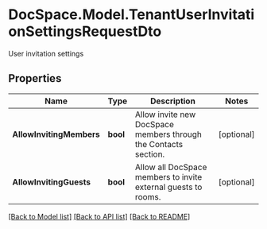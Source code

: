 # DocSpace.Model.TenantUserInvitationSettingsRequestDto
User invitation settings

## Properties

Name | Type | Description | Notes
------------ | ------------- | ------------- | -------------
**AllowInvitingMembers** | **bool** | Allow invite new DocSpace members through the Contacts section. | [optional] 
**AllowInvitingGuests** | **bool** | Allow all DocSpace members to invite external guests to rooms. | [optional] 

[[Back to Model list]](../README.md#documentation-for-models) [[Back to API list]](../README.md#documentation-for-api-endpoints) [[Back to README]](../README.md)

